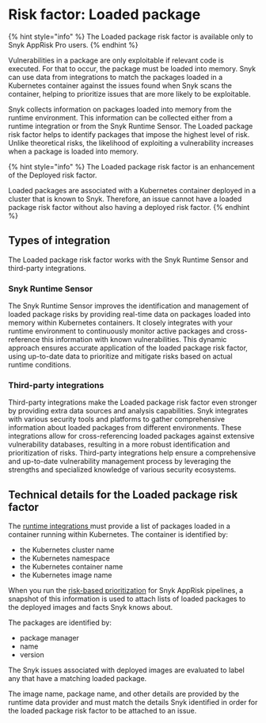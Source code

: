 # Risk factor: Loaded package

{% hint style="info" %}
The Loaded package risk factor is available only to Snyk AppRisk Pro users.
{% endhint %}

Vulnerabilities in a package are only exploitable if relevant code is executed. For that to occur, the package must be loaded into memory. Snyk can use data from integrations to match the packages loaded in a Kubernetes container against the issues found when Snyk scans the container, helping to prioritize issues that are more likely to be exploitable.

Snyk collects information on packages loaded into memory from the runtime environment. This information can be collected either from a runtime integration or from the Snyk Runtime Sensor. The Loaded package risk factor helps to identify packages that impose the highest level of risk. Unlike theoretical risks, the likelihood of exploiting a vulnerability increases when a package is loaded into memory.

{% hint style="info" %}
The Loaded package risk factor is an enhancement of the Deployed risk factor.

Loaded packages are associated with a Kubernetes container deployed in a cluster that is known to Snyk. Therefore, an issue cannot have a loaded package risk factor without also having a deployed risk factor.
{% endhint %}

## Types of integration

The Loaded package risk factor works with the Snyk Runtime Sensor and third-party integrations.

### Snyk Runtime Sensor

The Snyk Runtime Sensor improves the identification and management of loaded package risks by providing real-time data on packages loaded into memory within Kubernetes containers. It closely integrates with your runtime environment to continuously monitor active packages and cross-reference this information with known vulnerabilities. This dynamic approach ensures accurate application of the loaded package risk factor, using up-to-date data to prioritize and mitigate risks based on actual runtime conditions.

### Third-party integrations

Third-party integrations make the Loaded package risk factor even stronger by providing extra data sources and analysis capabilities. Snyk integrates with various security tools and platforms to gather comprehensive information about loaded packages from different environments. These integrations allow for cross-referencing loaded packages against extensive vulnerability databases, resulting in a more robust identification and prioritization of risks. Third-party integrations help ensure a comprehensive and up-to-date vulnerability management process by leveraging the strengths and specialized knowledge of various security ecosystems.

## Technical details for the Loaded package risk factor

The [runtime integrations ](../../snyk-apprisk/integrations-for-snyk-apprisk/connect-a-third-party-integration.md)must provide a list of packages loaded in a container running within Kubernetes. The container is identified by:

* the Kubernetes cluster name
* the Kubernetes namespace
* the Kubernetes container name
* the Kubernetes image name

When you run the [risk-based prioritization](../prioritization-for-snyk-apprisk.md) for Snyk AppRisk pipelines, a snapshot of this information is used to attach lists of loaded packages to the deployed images and facts Snyk knows about.

The packages are identified by:

* package manager
* name
* version

The Snyk issues associated with deployed images are evaluated to label any that have a matching loaded package.

The image name, package name, and other details are provided by the runtime data provider and must match the details Snyk identified in order for the loaded package risk factor to be attached to an issue.
